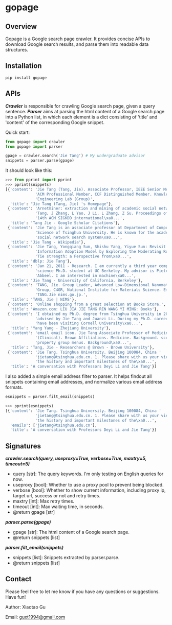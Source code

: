 # gopage

## Overview

Gopage is a Google search page crawler. It provides concise APIs to download Google search results, and parse them into readable data structures.



## Installation

```
pip install gopage
```



## APIs

***Crawler*** is responsible for crawling Google search page, given a query sentence. ***Parser*** aims at parsing the html content of a Google search page into a Python list, in which each element is a dict consisting of 'title' and 'content' of the corresponding Google snippet. 

Quick start:

```python
from gopage import crawler
from gopage import parser

gpage = crawler.search('Jie Tang') # My undergraduate advisor
snippets = parser.parse(gpage)
```

It should look like this:

```python
>>> from pprint import pprint
>>> pprint(snippets)
[{'content': 'Jie Tang (Tang, Jie). Associate Professor, IEEE Senior Member, '
             'ACM Professional Member, CCF Distinguished Member. Knowledge '
             'Engineering Lab (Group)',
  'title': "Jie Tang (Tang, Jie) 's Homepage"},
 {'content': 'Arnetminer: extraction and mining of academic social networks. J '
             'Tang, J Zhang, L Yao, J Li, L Zhang, Z Su. Proceedings of the '
             '14th ACM SIGKDD international\xa0...',
  'title': 'Tang Jie - Google Scholar Citations'},
 {'content': 'Jie Tang is an associate professor at Department of Computer '
             'Science of Tsinghua University. He is known for the academic '
             'social network search system\xa0...',
  'title': 'Jie Tang - Wikipedia'},
 {'content': 'Jie Tang, Yongqiang Sun, Shishu Yang, Yiyue Sun: Revisit the '
             'Information Adoption Model by Exploring the Moderating Role of '
             'Tie strength: a Perspective from\xa0...',
  'title': 'dblp: Jie Tang'},
 {'content': 'Jan 21, 2011 - Research. I am currently a third year computer '
             'science Ph.D. student at UC Berkeley. My advisor is Pieter '
             'Abbeel. I am interested in machine\xa0...',
  'title': 'Jie Tang - University of California, Berkeley'},
 {'content': 'TANG, Jie. Group Leader, Advanced Low-Dimensional Nanomaterials '
             'Group, C4GR, National Institute for Materials Science. Email: '
             'TANG.Jie nims.go.jp.',
  'title': 'TANG, Jie | NIMS'},
 {'content': 'Online shopping from a great selection at Books Store.',
  'title': 'Amazon.com: LIU JIA JIE TANG REN WANG YI MING: Books'},
 {'content': 'I obtained my Ph.D. degree from Tsinghua University in 2016, '
             'advised by Jie Tang and Juanzi Li. During my Ph.D. career, I '
             'have been visiting Cornell University\xa0...',
  'title': 'Yang Yang - Zhejiang University'},
 {'content': 'email email icon. Jie Tang Associate Professor of Medicine '
             '(Clinical). Brown Affiliations. Medicine. Background. scroll to '
             'property group menus. Background\xa0...',
  'title': 'Tang, Jie - Researchers @ Brown - Brown University'},
 {'content': 'Jie Tang. Tsinghua University. Beijing 100084, China '
             'jietang@tsinghua.edu.cn. 1. Please share with us your view on '
             'the history and important milestones of the\xa0...',
  'title': 'A conversation with Professors Deyi Li and Jie Tang'}]
```

I also added a simple email address filter to parser. It helps findout all snippets containing email addresses, and normalize various email address formats.

```python
esnippets = parser.filt_email(snippets)

>>> pprint(esnippets)
[{'content': 'Jie Tang. Tsinghua University. Beijing 100084, China '
             'jietang@tsinghua.edu.cn. 1. Please share with us your view on '
             'the history and important milestones of the\xa0...',
  'emails': ['jietang@tsinghua.edu.cn'],
  'title': 'A conversation with Professors Deyi Li and Jie Tang'}]
```



## Signatures

***crawler.search(query, useproxy=True, verbose=True, maxtry=5, timeout=5)***

* query [str]: The query keywords. I'm only testing on English queries for now.
* useproxy [bool]: Whether to use a proxy pool to prevent being blocked.
* verbose [bool]:  Whether to show current information, including proxy ip, target url, success or not and retry times.
* maxtry [int]: Max retry times.
* timeout [int]: Max waiting time, in seconds.
* @return gpage [str]

***parser.parse(gpage)***

* gpage [str]: The html content of a Google search page.
* @return snippets [list]

***parser.filt_email(snippets)***

* snippets [list]: Snippets extracted by parser.parse.
* @return snippets [list]





## Contact

Please feel free to let me know if you have any questions or suggestions. Have fun!

Author: Xiaotao Gu

Email: guxt1994@gmail.com